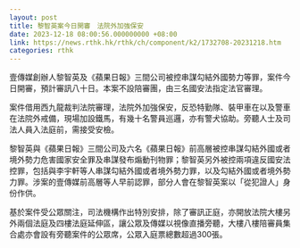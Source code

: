 ```yaml
---
layout: post
title: 黎智英案今日開審　法院外加強保安
date: 2023-12-18 08:00:56.000000000 +08:00
link: https://news.rthk.hk/rthk/ch/component/k2/1732708-20231218.htm
categories: rthk
---
```


壹傳媒創辦人黎智英及《蘋果日報》三間公司被控串謀勾結外國勢力等罪，案件今日開審，預計審訊八十日。本案不設陪審團，由三名國安法指定法官審理。

案件借用西九龍裁判法院審理，法院外加強保安，反恐特勤隊、裝甲車在以及警車在法院外戒備，現場加設鐵馬，有幾十名警員巡邏，亦有警犬協助。旁聽人士及司法人員入法庭前，需接受安檢。

黎智英與《蘋果日報》三間公司及六名《蘋果日報》前高層被控串謀勾結外國或者境外勢力危害國家安全罪及串謀發布煽動刊物罪；黎智英另外被控兩項違反國安法控罪，包括與李宇軒等人串謀勾結外國或者境外勢力罪，以及勾結外國或者境外勢力罪。涉案的壹傳媒前高層等人早前認罪，部分人會在黎智英案以「從犯證人」身份作供。

基於案件受公眾關注，司法機構作出特別安排，除了審訊正庭，亦開放法院大樓另外兩個法庭及四樓法庭延伸區，讓公眾及傳媒以視像直播旁聽，大樓八樓陪審員集合處亦會設有旁聽案件的公眾席，公眾入庭票總數超過300張。
